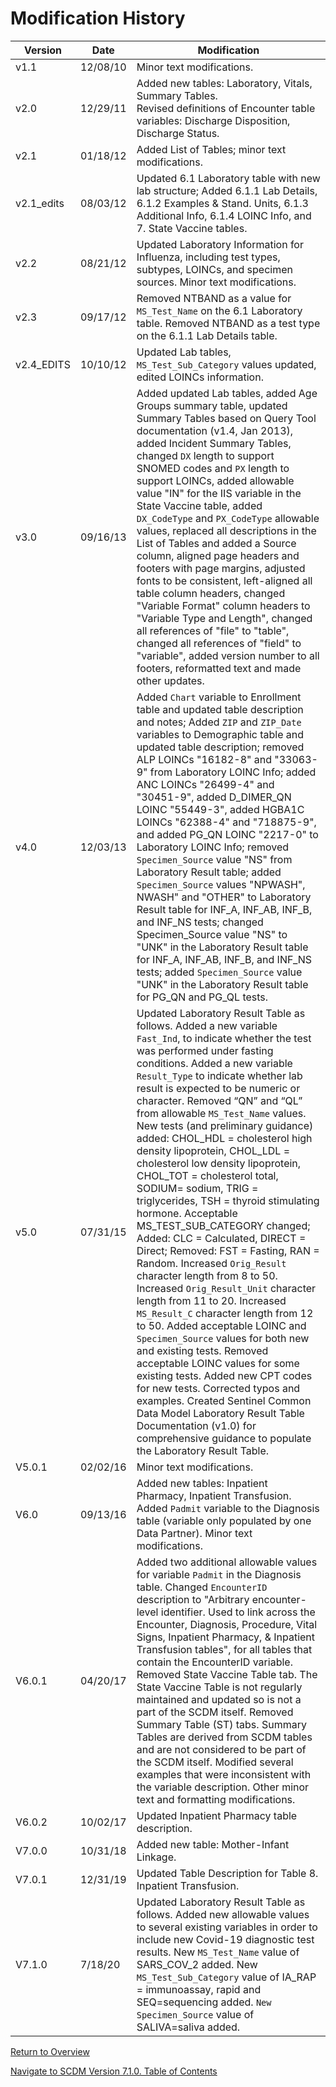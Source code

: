 

# Modification History

|Version |Date|Modification|
|---------|--------|--------|
|v1.1|12/08/10|Minor text modifications.|SOC|
|v2.0|12/29/11|Added new tables: Laboratory, Vitals, Summary Tables. <br>Revised definitions of Encounter table variables: Discharge Disposition, Discharge Status.|SOC|
|v2.1|01/18/12|Added List of Tables; minor text modifications.|SOC|
|v2.1_edits|08/03/12|Updated 6.1 Laboratory table with new lab structure; Added 6.1.1 Lab Details, 6.1.2 Examples & Stand. Units, 6.1.3 Additional Info, 6.1.4 LOINC Info, and 7. State Vaccine tables.|SOC|
|v2.2|08/21/12|Updated Laboratory Information for Influenza, including test types, subtypes, LOINCs, and specimen sources. Minor text modifications.|SOC|
|v2.3|09/17/12|Removed NTBAND as a value for `MS_Test_Name` on the 6.1 Laboratory table. Removed NTBAND as a test type on the 6.1.1 Lab Details table.|SOC|
|v2.4_EDITS|10/10/12|Updated Lab tables, `MS_Test_Sub_Category` values updated, edited LOINCs information.|SOC|
|v3.0|09/16/13|Added updated Lab tables, added Age Groups summary table, updated Summary Tables based on Query Tool documentation (v1.4, Jan 2013), added Incident Summary Tables, changed `DX` length to support SNOMED codes and `PX` length to support LOINCs, added allowable value "IN" for the IIS variable in the State Vaccine table, added `DX_CodeType` and `PX_CodeType` allowable values, replaced all descriptions in the List of Tables and added a Source column, aligned page headers and footers with page margins, adjusted fonts to be consistent, left-aligned all table column headers, changed "Variable Format" column headers to "Variable Type and Length", changed all references of "file" to "table", changed all references of "field" to "variable", added version number to all footers, reformatted text and made other updates.|SOC|
|v4.0|12/03/13|Added `Chart` variable to Enrollment table and updated table description and notes; Added `ZIP` and `ZIP_Date` variables to Demographic table and updated table description; removed ALP LOINCs "16182-8" and "33063-9" from Laboratory LOINC Info; added ANC LOINCs "26499-4" and "30451-9", added D_DIMER_QN LOINC "55449-3", added HGBA1C LOINCs "62388-4" and "718875-9", and added PG_QN LOINC "2217-0" to Laboratory LOINC Info; removed `Specimen_Source` value "NS" from Laboratory Result table; added `Specimen_Source` values "NPWASH", NWASH" and "OTHER" to Laboratory Result table for INF_A, INF_AB, INF_B, and INF_NS tests; changed Specimen_Source value "NS" to "UNK" in the  Laboratory Result table for INF_A, INF_AB, INF_B, and INF_NS tests; added `Specimen_Source` value "UNK"  in the  Laboratory Result table for PG_QN and PG_QL tests.|SOC|
|v5.0|07/31/15|Updated Laboratory Result Table as follows. Added a new variable `Fast_Ind`, to indicate whether the test was performed under fasting conditions. Added a new variable `Result_Type` to indicate whether lab result is expected to be numeric or character. Removed “QN” and “QL” from allowable `MS_Test_Name` values. New tests (and preliminary guidance) added: CHOL_HDL = cholesterol high density lipoprotein, CHOL_LDL = cholesterol low density lipoprotein, CHOL_TOT = cholesterol total, SODIUM= sodium, TRIG = triglycerides, TSH = thyroid stimulating hormone. Acceptable MS_TEST_SUB_CATEGORY  changed; Added: CLC = Calculated, DIRECT = Direct; Removed: FST = Fasting, RAN = Random. Increased `Orig_Result` character length from 8 to 50. Increased `Orig_Result_Unit` character length from 11 to 20. Increased `MS_Result_C` character length from 12 to 50. Added acceptable LOINC and `Specimen_Source` values for both new and existing tests. Removed acceptable LOINC values for some existing tests. Added new CPT codes for new tests. Corrected typos and examples. Created Sentinel Common Data Model Laboratory Result Table Documentation (v1.0) for comprehensive  guidance to populate the Laboratory Result Table.|SOC|
|V5.0.1|02/02/16|Minor text modifications.|SOC|
|V6.0|09/13/16|Added new tables: Inpatient Pharmacy, Inpatient Transfusion. Added `Padmit` variable to the Diagnosis table (variable only populated by one Data Partner). Minor text modifications.|SOC|
|V6.0.1|04/20/17|Added two additional allowable values for variable `Padmit` in the Diagnosis table. Changed `EncounterID` description to "Arbitrary encounter-level identifier. Used to link across the Encounter, Diagnosis, Procedure, Vital Signs, Inpatient Pharmacy, & Inpatient Transfusion tables", for all tables that contain the EncounterID variable. Removed State Vaccine Table tab. The State Vaccine Table is not regularly maintained and updated so is not a part of the SCDM itself. Removed Summary Table (ST) tabs. Summary Tables are derived from SCDM tables and are not considered to be part of the SCDM itself. Modified several examples that were inconsistent with the variable description. Other minor text and formatting modifications.|SOC|
|V6.0.2|10/02/17|Updated Inpatient Pharmacy table description.|SOC|
|V7.0.0|10/31/18|Added new table: Mother-Infant Linkage.|SOC|
|V7.0.1|12/31/19|Updated Table Description for Table 8. Inpatient Transfusion.|SOC|
|V7.1.0|7/18/20|Updated Laboratory Result Table as follows. Added new allowable values to several existing variables in order to include new Covid-19 diagnostic test results. New `MS_Test_Name` value of SARS_COV_2 added.  New `MS_Test_Sub_Category` value of IA_RAP = immunoassay, rapid and SEQ=sequencing added. `New Specimen_Source` value of SALIVA=saliva added.|SOC|

[Return to Overview](overview.md) 

[Navigate to SCDM Version 7.1.0. Table of Contents](atoc_scdm.md)